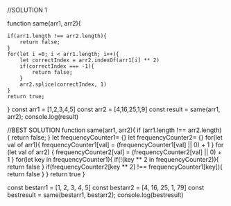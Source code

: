//SOLUTION 1

function same(arr1, arr2){

    if(arr1.length !== arr2.length){
        return false;
    }
    for(let i =0; i < arr1.length; i++){
        let correctIndex = arr2.indexOf(arr1[i] ** 2)
        if(correctIndex === -1){
            return false;
        }
        arr2.splice(correctIndex, 1)
    }
    return true;
}
const arr1 = [1,2,3,4,5]
const arr2 = [4,16,25,1,9]
const result = same(arr1, arr2);
console.log(result)


//BEST SOLUTION
function same(arr1, arr2){
    if (arr1.length !== arr2.length) {
        return false;
    }
    let frequencyCounter1= {}
    let frequencyCounter2= {}
    for(let val of arr1){
        frequencyCounter1[val] = (frequencyCounter1[val] || 0) + 1
    }
    for (let val of arr2) {
        frequencyCounter2[val] = (frequencyCounter2[val] || 0) + 1
    }
    for(let key in frequencyCounter1){
        if(!(key ** 2 in frequencyCounter2)){
            return false
        }
        if(frequencyCounter2[key ** 2] !== frequencyCounter1[key]){
            return false
        }
    }
    return true
} 

const bestarr1 = [1, 2, 3, 4, 5]
const bestarr2 = [4, 16, 25, 1, 79]
const bestresult = same(bestarr1, bestarr2);
console.log(bestresult)